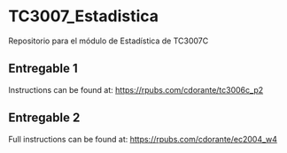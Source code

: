 # TC3007_Estadistica
Repositorio para el módulo de Estadística de TC3007C

## Entregable 1
Instructions can be found at: https://rpubs.com/cdorante/tc3006c_p2

## Entregable 2
Full instructions can be found at: https://rpubs.com/cdorante/ec2004_w4
